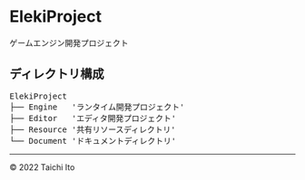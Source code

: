# ElekiProject
ゲームエンジン開発プロジェクト
## ディレクトリ構成
<pre>
ElekiProject
├── Engine   'ランタイム開発プロジェクト'  
├── Editor   'エディタ開発プロジェクト'  
├── Resource '共有リソースディレクトリ'  
└── Document 'ドキュメントディレクトリ'
</pre>
---
© 2022 Taichi Ito
